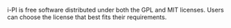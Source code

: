 i-PI is free software distributed under both the GPL and MIT licenses. 
Users can choose the license that best fits their requirements. 
